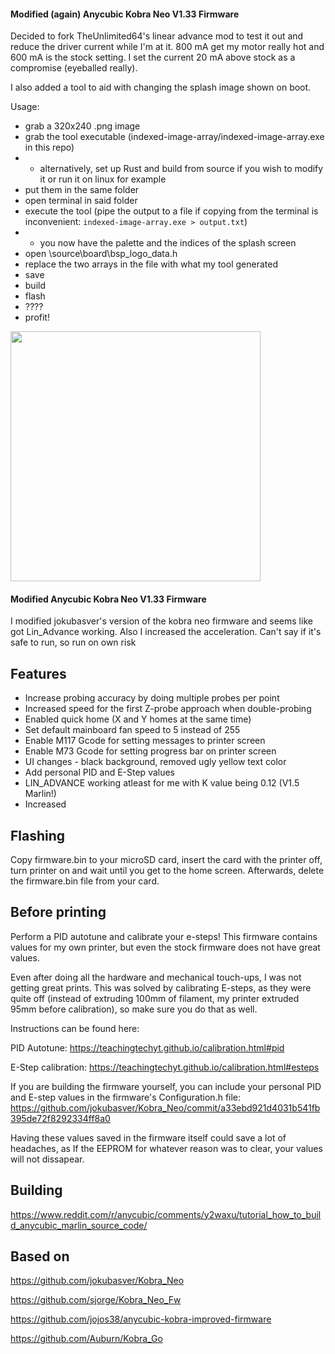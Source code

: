 #### Modified (again) Anycubic Kobra Neo V1.33 Firmware

Decided to fork TheUnlimited64's linear advance mod to test it out and reduce the driver current while I'm at it. 800 mA get my motor really hot and 600 mA is the stock setting. I set the current 20 mA above stock as a compromise (eyeballed really).

I also added a tool to aid with changing the splash image shown on boot.

Usage:

- grab a 320x240 .png image
- grab the tool executable (indexed-image-array/indexed-image-array.exe in this repo)
- - alternatively, set up Rust and build from source if you wish to modify it or run it on linux for example
- put them in the same folder
- open terminal in said folder
- execute the tool (pipe the output to a file if copying from the terminal is inconvenient: `indexed-image-array.exe > output.txt`)
- - you now have the palette and the indices of the splash screen
- open \source\board\bsp_logo_data.h
- replace the two arrays in the file with what my tool generated
- save
- build
- flash
- ????
- profit!

<img src="https://github.com/jiftoo/imgopt/assets/39745401/33f2c98d-fddb-42ac-b101-6fb2e378f85e" width="400" />

#### Modified Anycubic Kobra Neo V1.33 Firmware

I modified jokubasver's version of the kobra neo firmware and seems like got Lin_Advance working. Also I increased the acceleration. Can't say if it's safe to run, so run on own risk

## Features

- Increase probing accuracy by doing multiple probes per point
- Increased speed for the first Z-probe approach when double-probing
- Enabled quick home (X and Y homes at the same time)
- Set default mainboard fan speed to 5 instead of 255
- Enable M117 Gcode for setting messages to printer screen
- Enable M73 Gcode for setting progress bar on printer screen
- UI changes - black background, removed ugly yellow text color
- Add personal PID and E-Step values
- LIN_ADVANCE working atleast for me with K value being 0.12 (V1.5 Marlin!)
- Increased

## Flashing

Copy firmware.bin to your microSD card, insert the card with the printer off, turn printer on and wait until you get to the home screen. Afterwards, delete the firmware.bin file from your card.

## Before printing

Perform a PID autotune and calibrate your e-steps! This firmware contains values for my own printer, but even the stock firmware does not have great values.

Even after doing all the hardware and mechanical touch-ups, I was not getting great prints. This was solved by calibrating E-steps, as they were quite off (instead of extruding 100mm of filament, my printer extruded 95mm before calibration), so make sure you do that as well.

Instructions can be found here:

PID Autotune: https://teachingtechyt.github.io/calibration.html#pid

E-Step calibration: https://teachingtechyt.github.io/calibration.html#esteps

If you are building the firmware yourself, you can include your personal PID and E-step values in the firmware's Configuration.h file: https://github.com/jokubasver/Kobra_Neo/commit/a33ebd921d4031b541fb395de72f8292334ff8a0

Having these values saved in the firmware itself could save a lot of headaches, as If the EEPROM for whatever reason was to clear, your values will not dissapear.

## Building

https://www.reddit.com/r/anycubic/comments/y2waxu/tutorial_how_to_build_anycubic_marlin_source_code/

## Based on

https://github.com/jokubasver/Kobra_Neo

https://github.com/sjorge/Kobra_Neo_Fw

https://github.com/jojos38/anycubic-kobra-improved-firmware

https://github.com/Auburn/Kobra_Go
